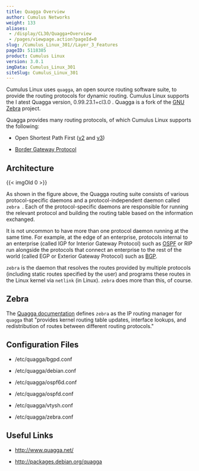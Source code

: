 ```yaml
---
title: Quagga Overview
author: Cumulus Networks
weight: 133
aliases:
 - /display/CL30/Quagga+Overview
 - /pages/viewpage.action?pageId=0
slug: /Cumulus_Linux_301//Layer_3_Features
pageID: 5118385
product: Cumulus Linux
version: 3.0.1
imgData: Cumulus_Linux_301
siteSlug: Cumulus_Linux_301
---
```

Cumulus Linux uses `quagga`, an open source routing software suite, to
provide the routing protocols for dynamic routing. Cumulus Linux
supports the l atest Quagga version, <span style="color: #2c2d30;">
0.99.23.1+cl3.0 </span> . Quagga is a fork of the [GNU
Zebra](http://www.gnu.org/software/zebra/) project.

Quagga provides many routing protocols, of which Cumulus Linux supports
the following:

  - Open Shortest Path First
    ([v2](/Open_Shortest_Path_First_-_OSPF_-_Protocol.html) and
    [v3](/Open_Shortest_Path_First_v3_-_OSPFv3_-_Protocol.html))

  - [Border Gateway Protocol](/Border_Gateway_Protocol_-_BGP.html)

## Architecture

{{\< imgOld 0 \>}}

As shown in the figure above, the Quagga routing suite consists of
various protocol-specific daemons and a protocol-independent daemon
called ` zebra  `. Each of the protocol-specific daemons are responsible
for running the relevant protocol and building the routing table based
on the information exchanged.

It is not uncommon to have more than one protocol daemon running at the
same time. For example, at the edge of an enterprise, protocols internal
to an enterprise (called IGP for Interior Gateway Protocol) such as
[OSPF](/Open_Shortest_Path_First_-_OSPF_-_Protocol.html) or RIP run
alongside the protocols that connect an enterprise to the rest of the
world (called EGP or Exterior Gateway Protocol) such as
[BGP](/Border_Gateway_Protocol_-_BGP.html).

`zebra` is the daemon that resolves the routes provided by multiple
protocols (including static routes specified by the user) and programs
these routes in the Linux kernel via `netlink` (in Linux). `zebra` does
more than this, of course.

## Zebra

The [Quagga
documentation](http://www.nongnu.org/quagga/docs/docs-info.html#Zebra)
defines `zebra` as the IP routing manager for `quagga` that "provides
kernel routing table updates, interface lookups, and redistribution of
routes between different routing protocols."

## Configuration Files

  - /etc/quagga/bgpd.conf

  - /etc/quagga/debian.conf

  - /etc/quagga/ospf6d.conf

  - /etc/quagga/ospfd.conf

  - /etc/quagga/vtysh.conf

  - /etc/quagga/zebra.conf

## Useful Links

  - <http://www.quagga.net/>

  - <http://packages.debian.org/quagga>
